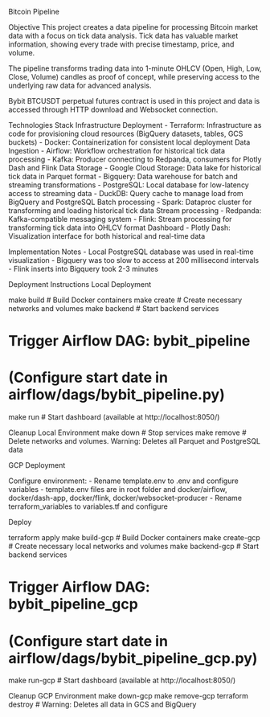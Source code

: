 Bitcoin Pipeline

Objective
This project creates a data pipeline for processing Bitcoin market data with a focus on tick data analysis. Tick data has valuable market information, showing every trade with precise timestamp, price, and volume.

The pipeline transforms trading data into 1-minute OHLCV (Open, High, Low, Close, Volume) candles as proof of concept, while preserving access to the underlying raw data for advanced analysis.

Bybit BTCUSDT perpetual futures contract is used in this project and data is accessed through HTTP download and Websocket connection.

Technologies Stack
Infrastructure Deployment
    - Terraform: Infrastructure as code for provisioning cloud resources (BigQuery datasets, tables, GCS buckets)
    - Docker: Containerization for consistent local deployment
Data Ingestion
    - Airflow: Workflow orchestration for historical tick data processing
    - Kafka: Producer connecting to Redpanda, consumers for Plotly Dash and Flink
Data Storage
    - Google Cloud Storage: Data lake for historical tick data in Parquet format
    - Bigquery: Data warehouse for batch and streaming transformations
    - PostgreSQL: Local database for low-latency access to streaming data
    - DuckDB: Query cache to manage load from BigQuery and PostgreSQL
Batch processing 
    - Spark: Dataproc cluster for transforming and loading historical tick data
Stream processing 
    - Redpanda: Kafka-compatible messaging system
    - Flink: Stream processing for transforming tick data into OHLCV format
Dashboard
    - Plotly Dash: Visualization interface for both historical and real-time data

Implementation Notes
    - Local PostgreSQL database was used in real-time visualization
    - Bigquery was too slow to access at 200 millisecond intervals
    - Flink inserts into Bigquery took 2-3 minutes


Deployment Instructions
Local Deployment

make build      # Build Docker containers
make create     # Create necessary networks and volumes
make backend    # Start backend services

# Trigger Airflow DAG: bybit_pipeline
# (Configure start date in airflow/dags/bybit_pipeline.py)

make run        # Start dashboard (available at http://localhost:8050/)

Cleanup Local Environment
make down       # Stop services
make remove     # Delete networks and volumes. Warning: Deletes all Parquet and PostgreSQL data

GCP Deployment

Configure environment:
    - Rename template.env to .env and configure variables
    - template.env files are in root folder and docker/airflow, docker/dash-app, docker/flink, docker/websocket-producer
    - Rename terraform_variables to variables.tf and configure

Deploy

terraform apply
make build-gcp      # Build Docker containers
make create-gcp     # Create necessary local networks and volumes
make backend-gcp    # Start backend services

# Trigger Airflow DAG: bybit_pipeline_gcp
# (Configure start date in airflow/dags/bybit_pipeline_gcp.py)

make run-gcp        # Start dashboard (available at http://localhost:8050/)

Cleanup GCP Environment
make down-gcp
make remove-gcp
terraform destroy    # Warning: Deletes all data in GCS and BigQuery